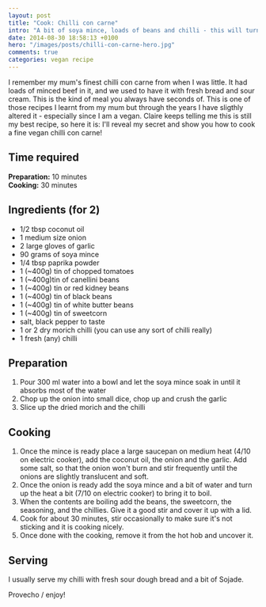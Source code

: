 ```yaml
---
layout: post
title: "Cook: Chilli con carne"
intro: "A bit of soya mince, loads of beans and chilli - this will turn you a dragon for sure"
date: 2014-08-30 18:58:13 +0100
hero: "/images/posts/chilli-con-carne-hero.jpg"
comments: true
categories: vegan recipe
---
```


<p class="post-intro">I remember my mum's finest chilli con carne from when I was little. It had loads of minced beef in it, and we used to have it with fresh bread and sour cream. This is the kind of meal you always have seconds of. This is one of those recipes I learnt from my mum but through the years I have sligthly altered it - especially since I am a vegan. Claire keeps telling me this is still my best recipe, so here it is: I'll reveal my secret and show you how to cook a fine vegan chilli con carne!</p>

## Time required

**Preparation:**	 	10 minutes	
**Cooking:**	 		30 minutes

## Ingredients (for 2)

* 1/2 tbsp coconut oil
* 1 medium size onion
* 2 large gloves of garlic
* 90 grams of soya mince
* 1/4 tbsp paprika powder
* 1 (~400g) tin of chopped tomatoes
* 1 (~400g)tin of canellini beans
* 1 (~400g) tin or red kidney beans
* 1 (~400g) tin of black beans
* 1 (~400g) tin of white butter beans
* 1 (~400g) tin of sweetcorn
* salt, black pepper to taste
* 1 or 2 dry morich chilli (you can use any sort of chilli really)
* 1 fresh (any) chilli


## Preparation

1. Pour 300 ml water into a bowl and let the soya mince soak in until it absorbs most of the water
2. Chop up the onion into small dice, chop up and crush the garlic
3. Slice up the dried morich and the chilli

## Cooking

1. Once the mince is ready place a large saucepan on medium heat (4/10 on electric cooker), add the coconut oil, the onion and the garlic. Add some salt, so that the onion won't burn and stir frequently until the onions are slightly translucent and soft.
2. Once the onion is ready add the soya mince and a bit of water and turn up the heat a bit (7/10 on electric cooker) to bring it to boil.
3. When the contents are boiling add the beans, the sweetcorn, the seasoning, and the chillies. Give it a good stir and cover it up with a lid.
4. Cook for about 30 minutes, stir occasionally to make sure it's not sticking and it is cooking nicely.
5. Once done with the cooking, remove it from the hot hob and uncover it.

## Serving

I usually serve my chilli with fresh sour dough bread and a bit of Sojade.

Provecho / enjoy!
